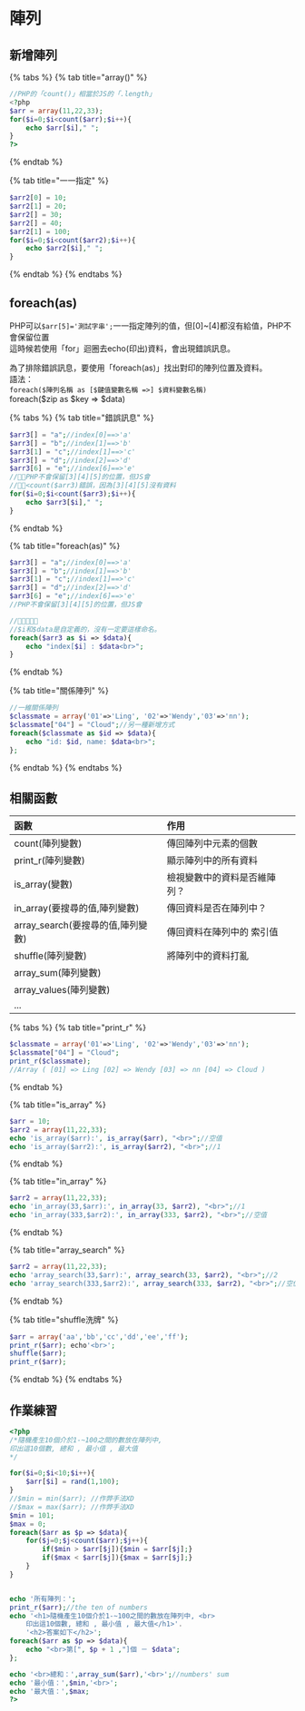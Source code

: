 # 陣列

## 新增陣列

{% tabs %}
{% tab title="array\(\)" %}
```php
//PHP的「count()」相當於JS的「.length」
<?php
$arr = array(11,22,33);
for($i=0;$i<count($arr);$i++){
	echo $arr[$i]," ";
}
?>
```
{% endtab %}

{% tab title="一一指定" %}
```php
$arr2[0] = 10;
$arr2[1] = 20;
$arr2[] = 30;
$arr2[] = 40;
$arr2[1] = 100;
for($i=0;$i<count($arr2);$i++){
	echo $arr2[$i]," ";
}
```
{% endtab %}
{% endtabs %}

## foreach\(as\)

PHP可以`$arr[5]='測試字串';`一一指定陣列的值，但\[0\]~\[4\]都沒有給值，PHP不會保留位置  
這時候若使用「for」迴圈去echo\(印出\)資料，會出現錯誤訊息。

為了排除錯誤訊息，要使用「foreach\(as\)」找出對印的陣列位置及資料。  
語法：  
`foreach($陣列名稱 as [$鍵值變數名稱 =>] $資料變數名稱)`  
foreach\($zip as $key =&gt;  $data\)

{% tabs %}
{% tab title="錯誤訊息" %}
```php
$arr3[] = "a";//index[0]==>'a'
$arr3[] = "b";//index[1]==>'b'
$arr3[1] = "c";//index[1]==>'c'
$arr3[] = "d";//index[2]==>'d'
$arr3[6] = "e";//index[6]==>'e'
//🔶🔷PHP不會保留[3][4][5]的位置，但JS會
//🔶🔶<count($arr3)錯誤，因為[3][4][5]沒有資料
for($i=0;$i<count($arr3);$i++){
	echo $arr3[$i]," ";
}
```
{% endtab %}

{% tab title="foreach\(as\)" %}
```php
$arr3[] = "a";//index[0]==>'a'
$arr3[] = "b";//index[1]==>'b'
$arr3[1] = "c";//index[1]==>'c'
$arr3[] = "d";//index[2]==>'d'
$arr3[6] = "e";//index[6]==>'e'
//PHP不會保留[3][4][5]的位置，但JS會

//🔶🔶🔶🔶🔶
//$i和$data是自定義的，沒有一定要這樣命名。
foreach($arr3 as $i => $data){
	echo "index[$i] : $data<br>";
}
```
{% endtab %}

{% tab title="關係陣列" %}
```php
//一維關係陣列
$classmate = array('01'=>'Ling', '02'=>'Wendy','03'=>'nn');
$classmate["04"] = "Cloud";//另一種新增方式
foreach($classmate as $id => $data){
	echo "id: $id, name: $data<br>";
};
```
{% endtab %}
{% endtabs %}

## 相關函數

| 函數 | 作用 |
| :--- | :--- |
| count\(陣列變數\) | 傳回陣列中元素的個數 |
| print\_r\(陣列變數\) | 顯示陣列中的所有資料 |
| is\_array\(變數\) | 檢視變數中的資料是否維陣列？ |
| in\_array\(要搜尋的值,陣列變數\) | 傳回資料是否在陣列中？ |
| array\_search\(要搜尋的值,陣列變數\) | 傳回資料在陣列中的 索引值 |
| shuffle\(陣列變數\) | 將陣列中的資料打亂 |
| array\_sum\(陣列變數\) |  |
| array\_values\(陣列變數\) |  |
| ... |  |

{% tabs %}
{% tab title="print\_r" %}
```php
$classmate = array('01'=>'Ling', '02'=>'Wendy','03'=>'nn');
$classmate["04"] = "Cloud";
print_r($classmate);
//Array ( [01] => Ling [02] => Wendy [03] => nn [04] => Cloud )
```
{% endtab %}

{% tab title="is\_array" %}
```php
$arr = 10;
$arr2 = array(11,22,33);
echo 'is_array($arr):', is_array($arr), "<br>";//空值
echo 'is_array($arr2):', is_array($arr2), "<br>";//1
```
{% endtab %}

{% tab title="in\_array" %}
```php
$arr2 = array(11,22,33);
echo 'in_array(33,$arr):', in_array(33, $arr2), "<br>";//1
echo 'in_array(333,$arr2):', in_array(333, $arr2), "<br>";//空值
```
{% endtab %}

{% tab title="array\_search" %}
```php
$arr2 = array(11,22,33);
echo 'array_search(33,$arr):', array_search(33, $arr2), "<br>";//2
echo 'array_search(333,$arr2):', array_search(333, $arr2), "<br>";//空值
```
{% endtab %}

{% tab title="shuffle洗牌" %}
```php
$arr = array('aa','bb','cc','dd','ee','ff');
print_r($arr); echo'<br>';
shuffle($arr);
print_r($arr);
```
{% endtab %}
{% endtabs %}

## 作業練習

```php
<?php
/*隨機產生10個介於1-~100之間的數放在陣列中, 
印出這10個數, 總和 , 最小值 , 最大值
*/

for($i=0;$i<10;$i++){
	$arr[$i] = rand(1,100);
}
//$min = min($arr); //作弊手法XD
//$max = max($arr); //作弊手法XD
$min = 101;
$max = 0;
foreach($arr as $p => $data){
	for($j=0;$j<count($arr);$j++){
		if($min > $arr[$j]){$min = $arr[$j];}
		if($max < $arr[$j]){$max = $arr[$j];}
	}
}


echo '所有陣列：';
print_r($arr);//the ten of numbers
echo '<h1>隨機產生10個介於1-~100之間的數放在陣列中, <br>
	印出這10個數, 總和 , 最小值 , 最大值</h1>'.
	'<h2>答案如下</h2>';
foreach($arr as $p => $data){
	echo "<br>第[", $p + 1 ,"]個 － $data";
};

echo '<br>總和：',array_sum($arr),'<br>';//numbers' sum
echo '最小值：',$min,'<br>';
echo '最大值：',$max;
?>
```

